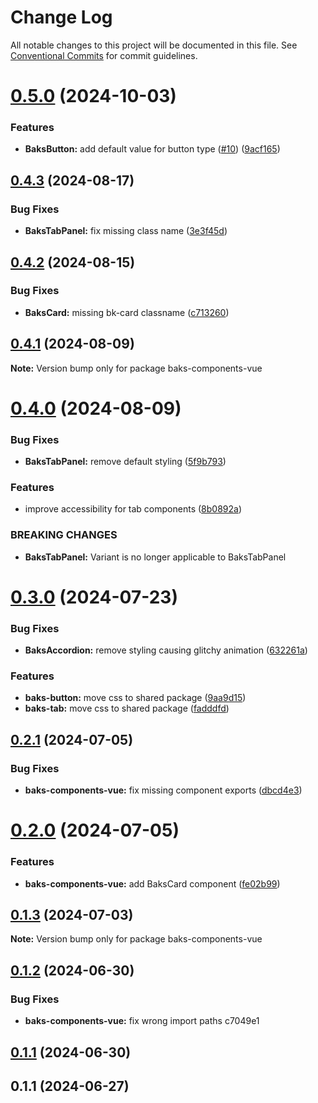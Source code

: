 # Change Log

All notable changes to this project will be documented in this file.
See [Conventional Commits](https://conventionalcommits.org) for commit guidelines.

# [0.5.0](https://github.com/Tjaitil/baks-components/compare/baks-components-vue@0.4.3...baks-components-vue@0.5.0) (2024-10-03)


### Features

* **BaksButton:** add default value for button type ([#10](https://github.com/Tjaitil/baks-components/issues/10)) ([9acf165](https://github.com/Tjaitil/baks-components/commit/9acf1659380ce429bf96625e14427606156b55ba))





## [0.4.3](https://github.com/Tjaitil/baks-components/compare/baks-components-vue@0.4.2...baks-components-vue@0.4.3) (2024-08-17)


### Bug Fixes

* **BaksTabPanel:** fix missing class name ([3e3f45d](https://github.com/Tjaitil/baks-components/commit/3e3f45d90fa07da9d83bab995a9ee69c952ac69c))





## [0.4.2](https://github.com/Tjaitil/baks-components/compare/baks-components-vue@0.4.1...baks-components-vue@0.4.2) (2024-08-15)


### Bug Fixes

* **BaksCard:** missing bk-card classname ([c713260](https://github.com/Tjaitil/baks-components/commit/c7132609f7d2bf26ae96548bb6f65d9ecd11f265))





## [0.4.1](https://github.com/Tjaitil/baks-components/compare/baks-components-vue@0.4.0...baks-components-vue@0.4.1) (2024-08-09)

**Note:** Version bump only for package baks-components-vue





# [0.4.0](https://github.com/Tjaitil/baks-components/compare/baks-components-vue@0.3.0...baks-components-vue@0.4.0) (2024-08-09)


### Bug Fixes

* **BaksTabPanel:** remove default styling ([5f9b793](https://github.com/Tjaitil/baks-components/commit/5f9b7939f5e855f54be63e56ba1782ea92464be2))


### Features

* improve accessibility for tab components ([8b0892a](https://github.com/Tjaitil/baks-components/commit/8b0892ae02d7d701f0dac978fdc7c8f4972f87fa))


### BREAKING CHANGES

* **BaksTabPanel:** Variant is no longer applicable to BaksTabPanel





# [0.3.0](https://github.com/Tjaitil/baks-components/compare/baks-components-vue@0.2.1...baks-components-vue@0.3.0) (2024-07-23)


### Bug Fixes

* **BaksAccordion:** remove styling causing glitchy animation ([632261a](https://github.com/Tjaitil/baks-components/commit/632261aed72fd91f2ec44752d434e20b36cff95f))


### Features

* **baks-button:** move css to shared package ([9aa9d15](https://github.com/Tjaitil/baks-components/commit/9aa9d15f8a7c11789d10c30bf285c49966b72225))
* **baks-tab:** move css to shared package ([fadddfd](https://github.com/Tjaitil/baks-components/commit/fadddfd76083a2158716ac84e76a155163766242))





## [0.2.1](https://github.com/Tjaitil/baks-components/compare/baks-components-vue@0.2.0...baks-components-vue@0.2.1) (2024-07-05)


### Bug Fixes

* **baks-components-vue:** fix missing component exports ([dbcd4e3](https://github.com/Tjaitil/baks-components/commit/dbcd4e3323820d24f8a0f22f19c2032d0e84f19f))





# [0.2.0](https://github.com/Tjaitil/baks-components/compare/baks-components-vue@0.1.3...baks-components-vue@0.2.0) (2024-07-05)


### Features

* **baks-components-vue:** add BaksCard component ([fe02b99](https://github.com/Tjaitil/baks-components/commit/fe02b99edc7a225e961a94bef596955e62d05424))





## [0.1.3](https://github.com/Tjaitil/baks-components/compare/baks-components-vue@0.1.2...baks-components-vue@0.1.3) (2024-07-03)

**Note:** Version bump only for package baks-components-vue





## [0.1.2](/compare/baks-components-vue@0.1.1...baks-components-vue@0.1.2) (2024-06-30)


### Bug Fixes

* **baks-components-vue:** fix wrong import paths c7049e1





## [0.1.1](/compare/baks-components-vue@0.1.1...baks-components-vue@0.1.1) (2024-06-30)



## 0.1.1 (2024-06-27)
